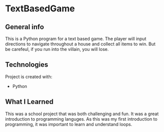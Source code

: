 # TextBasedGame

## General info
This is a Python program for a text based game. The player will input directions to navigate throughout a house and collect all items to win. But be carefeul, if you run into the villain, you will lose.

## Technologies
Project is created with:
* Python

## What I Learned
This was a school project that was both challenging and fun. It was a great introduction to programming languges. As this was my first introduction to programming, it was important to learn and understand loops.
